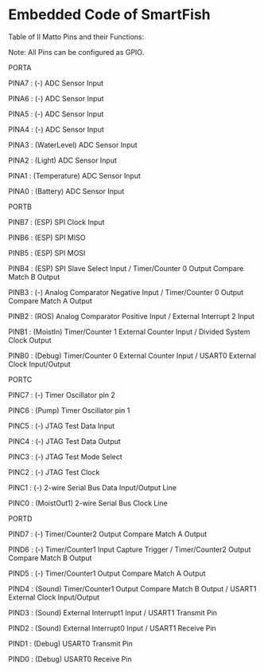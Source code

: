 # Embedded Code of SmartFish

Table of Il Matto Pins and their Functions: 

Note: All Pins can be configured as GPIO.

PORTA

PINA7 : (-) ADC Sensor Input

PINA6 : (-) ADC Sensor Input

PINA5 : (-) ADC Sensor Input

PINA4 : (-) ADC Sensor Input

PINA3 : (WaterLevel) ADC Sensor Input

PINA2 : (Light) ADC Sensor Input

PINA1 : (Temperature) ADC Sensor Input

PINA0 : (Battery) ADC Sensor Input

PORTB

PINB7 : (ESP) SPI Clock Input 

PINB6 : (ESP) SPI MISO

PINB5 : (ESP) SPI MOSI

PINB4 : (ESP) SPI Slave Select Input / Timer/Counter 0 Output Compare Match B Output

PINB3 : (-) Analog Comparator Negative Input / Timer/Counter 0 Output Compare Match A Output

PINB2 : (ROS) Analog Comparator Positive Input / External Interrupt 2 Input

PINB1 : (MoistIn) Timer/Counter 1 External Counter Input / Divided System Clock Output

PINB0 : (Debug) Timer/Counter 0 External Counter Input / USART0 External Clock Input/Output

PORTC

PINC7 : (-) Timer Oscillator pin 2

PINC6 : (Pump) Timer Oscillator pin 1

PINC5 : (-) JTAG Test Data Input

PINC4 : (-) JTAG Test Data Output

PINC3 : (-) JTAG Test Mode Select

PINC2 : (-) JTAG Test Clock

PINC1 : (-) 2-wire Serial Bus Data Input/Output Line

PINC0 : (MoistOut1) 2-wire Serial Bus Clock Line

PORTD

PIND7 : (-) Timer/Counter2 Output Compare Match A Output

PIND6 : (-) Timer/Counter1 Input Capture Trigger / Timer/Counter2 Output Compare Match B Output

PIND5 : (-) Timer/Counter1 Output Compare Match A Output

PIND4 : (Sound) Timer/Counter1 Output Compare Match B Output / USART1 External Clock Input/Output

PIND3 : (Sound) External Interrupt1 Input / USART1 Transmit Pin

PIND2 : (Sound) External Interrupt0 Input / USART1 Receive Pin

PIND1 : (Debug) USART0 Transmit Pin

PIND0 : (Debug) USART0 Receive Pin
